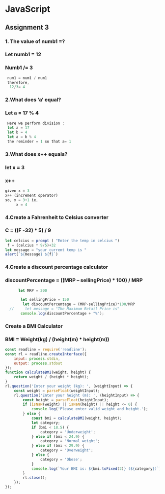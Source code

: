  # JavaScript
## Assignment 3

### 1. The value of numb1 =?
### Let numb1 = 12
### Numb1 /= 3
```js
 num1 = num1 / num1 
 therefore,
  12/3= 4
  ```
### 2.What does ‘a’ equal?
### Let a = 17 % 4
```js
 Here we perform division :
 let a = 17
 let b = 4
 let a = b % 4
 the reminder = 1 so that a= 1
 ```
### 3.What does x++ equals?
### let x = 3
### x++
   ```js
given x = 3 
   x++ (increment operator)
   so, x = 3+1 ie,
        x = 4
``` 

### 4.Create a Fahrenheit to Celsius converter
### C = ((F -32) * 5) / 9
```js
let celcius = prompt ( "Enter the temp in celcius ")
 f = (celcius * 9/5)+32 
let message = "your current temp is "
alert(`${message} ${f}`)
```

### 4.Create a discount percentage calculator
### discountPercentage = ((MRP – sellingPrice) * 100) / MRP
 ```js
       let MRP = 200 
         
        let sellingPrice = 150
         let discountPercentage = (MRP-sellingPrice)*100/MRP
   //     let message = "The Maximum Retail Price is"
        console.log(discountPercentage + "%");
```
### Create a BMI Calculator 
### BMI = Weight(kg) / (height(m) * height(m))
```js
const readline = require('readline');
const rl = readline.createInterface({
    input: process.stdin,
    output: process.stdout
});
function calculateBMI(weight, height) {
    return weight / (height * height);
}
rl.question('Enter your weight (kg): ', (weightInput) => {
    const weight = parseFloat(weightInput);
    rl.question('Enter your height (m): ', (heightInput) => {
        const height = parseFloat(heightInput);
        if (isNaN(weight) || isNaN(height) || height <= 0) {
            console.log('Please enter valid weight and height.');
        } else {
            const bmi = calculateBMI(weight, height);
            let category;
            if (bmi < 18.5) {
                category = 'Underweight';
            } else if (bmi < 24.9) {
                category = 'Normal weight';
            } else if (bmi < 29.9) {
                category = 'Overweight';
            } else {
                category = 'Obese';
            }
            console.log(`Your BMI is: ${bmi.toFixed(2)} (${category})`);
        }
        rl.close();
    });
});
```